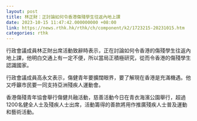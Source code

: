 ```yaml
---
layout: post
title: 林正財：正討論如何令香港傷殘學生往返內地上課
date: 2023-10-15 11:47:42.000000000 +08:00
link: https://news.rthk.hk/rthk/ch/component/k2/1723215-20231015.htm
categories: rthk
---
```


行政會議成員林正財出席活動致辭時表示，正在討論如何令香港的傷殘學生往返內地上課，他明白交通上有一定不便，所以當局正積極研究，從而令香港的傷殘學生認識國家。

行政會議成員高永文表示，傷健青年要擴闊眼界，要了解現在香港是充滿機遇。他又呼籲市民要一同支持亞洲殘疾人運動會。

香港傷殘青年協會舉行傷健共融活動，慈善活動今日在青衣海濱公園舉行，超過1200名健全人士及殘疾人士出席，活動籌得的善款將用作推廣殘疾人士普及運動和藝術活動。
